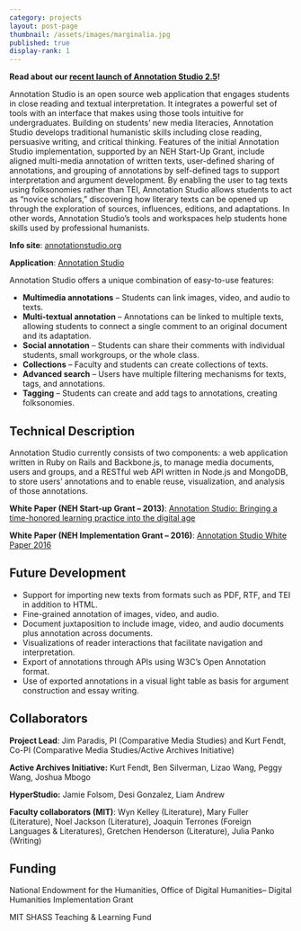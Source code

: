 ```yaml
---
category: projects
layout: post-page 
thumbnail: /assets/images/marginalia.jpg
published: true
display-rank: 1
---
```


**Read about our [recent launch of Annotation Studio 2.5](/2020-01-31-as2-5)!**

Annotation Studio is an open source web application that engages students in close reading and textual interpretation. It integrates a powerful set of tools with an interface that makes using those tools intuitive for undergraduates. Building on students’ new media literacies, Annotation Studio develops traditional humanistic skills including close reading, persuasive writing, and critical thinking. Features of the initial Annotation Studio implementation, supported by an NEH Start-Up Grant, include aligned multi-media annotation of written texts, user-defined sharing of annotations, and grouping of annotations by self-defined tags to support interpretation and argument development. By enabling the user to tag texts using folksonomies rather than TEI, Annotation Studio allows students to act as “novice scholars,” discovering how literary texts can be opened up through the exploration of sources, influences, editions, and adaptations. In other words, Annotation Studio’s tools and workspaces help students hone skills used by professional humanists.

**Info site**: [annotationstudio.org](https://www.annotationstudio.org/ "annotationstudio.org")

**Application**: [Annotation Studio](https://app.annotationstudio.org/ "Annotation Studio")

Annotation Studio offers a unique combination of easy-to-use features:

- **Multimedia annotations** – Students can link images, video, and audio to texts.
- **Multi-textual annotation** – Annotations can be linked to multiple texts, allowing students to connect a single comment to an original document and its adaptation.
- **Social annotation** – Students can share their comments with individual students, small workgroups, or the whole class.
- **Collections** – Faculty and students can create collections of texts.
- **Advanced search** – Users have multiple filtering mechanisms for texts, tags, and annotations.
- **Tagging** – Students can create and add tags to annotations, creating folksonomies.

## Technical Description
Annotation Studio currently consists of two components: a web application written in Ruby on Rails and Backbone.js, to manage media documents, users and groups, and a RESTful web API written in Node.js and MongoDB, to store users’ annotations and to enable reuse, visualization, and analysis of those annotations.


**White Paper (NEH Start-up Grant – 2013)**: [Annotation Studio: Bringing a time-honored learning practice into the digital age](/assets/uploads/AS-NEHWhitePaper-6-25-complete1.pdf "Annotation Studio: Bringing a time-honored learning practice into the digital age")

**White Paper (NEH Implementation Grant – 2016)**: [Annotation Studio White Paper 2016](/assets/uploads/NEHWhitePaper2016_AnnotationStudio.pdf "Annotation Studio White Paper 2016")

## Future Development

* Support for importing new texts from formats such as PDF, RTF, and TEI in addition to HTML.
* Fine-grained annotation of images, video, and audio.
* Document juxtaposition to include image, video, and audio documents plus annotation across documents.
* Visualizations of reader interactions that facilitate navigation and interpretation.
* Export of annotations through APIs using W3C’s Open Annotation format.
* Use of exported annotations in a visual light table as basis for argument construction and essay writing.

## Collaborators

**Project Lead**: Jim Paradis, PI (Comparative Media Studies) and Kurt Fendt, Co-PI (Comparative Media Studies/Active Archives Initiative)

**Active Archives Initiative:** Kurt Fendt, Ben Silverman, Lizao Wang, Peggy Wang, Joshua Mbogo

**HyperStudio:** Jamie Folsom, Desi Gonzalez, Liam Andrew

**Faculty collaborators (MIT)**: Wyn Kelley (Literature), Mary Fuller (Literature), Noel Jackson (Literature), Joaquin Terrones (Foreign Languages & Literatures), Gretchen Henderson (Literature), Julia Panko (Writing)

## Funding
National Endowment for the Humanities, Office of Digital Humanities– Digital Humanities Implementation Grant

MIT SHASS Teaching & Learning Fund
